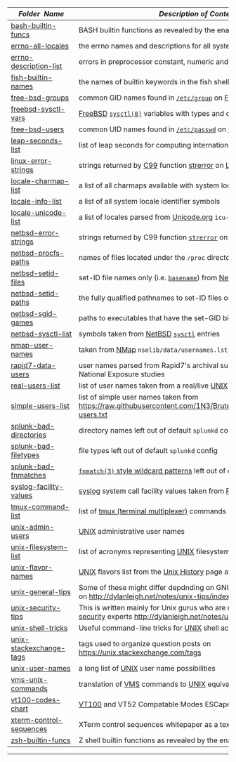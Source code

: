 |&nbsp;&nbsp;&nbsp;&nbsp;_Folder&nbsp;&nbsp;Name_&nbsp;&nbsp;&nbsp;&nbsp;| _Description of Contents_
|:----------------|--------------------------------------------------------------------------------------------------------------------------------------------------------
| [bash-builtin-funcs](bash-builtin-funcs.txt) |  BASH builtin functions as revealed by the enable builtin 
| [errno-all-locales](errno-all-locales.txt.xz) |  the errno names and descriptions for all system locales 
| [errno-description-list](errno-description-list.csv) |  errors in preprocessor constant, numeric and string form 
| [fish-builtin-names](fish-builtin-names.txt) |  the names of builtin keywords in the fish shell 
| [free-bsd-groups](free-bsd-groups.txt) |  common GID names found in [`/etc/group`](https://www.freebsd.org/cgi/man.cgi?group(5) "format of the group permissions file") on [FreeBSD](http://www.freebsd.com) 
| [freebsd-sysctl-vars](freebsd-sysctl-vars.txt) |  [FreeBSD](http://www.freebsd.com) [`sysctl(8)`](https://www.freebsd.org/cgi/man.cgi?sysctl(8) "get or set kernel state") variables with types and changeability 
| [free-bsd-users](free-bsd-users.txt) |  common UID names found in [`/etc/passwd`](https://www.freebsd.org/cgi/man.cgi?passwd(5) "format of the password file") on [FreeBSD](http://www.freebsd.com) 
| [leap-seconds-list](leap-seconds-list.txt) |  list of leap seconds for computing international atomic time 
| [linux-error-strings](linux-error-strings.txt) |  strings returned by [C99](http://www.open-std.org/jtc1/sc22/wg14/www/docs/n1256.pdf "WG14/N1256") function [strerror](https://linux.die.net/man/3/strerror "return string describing error number") on [Linux](https://www.linuxfoundation.org/) 
| [locale-charmap-list](locale-charmap-list.txt) |  a list of all charmaps available with system locale info 
| [locale-info-list](locale-info-list.txt) |  a list of all system locale identifier symbols 
| [locale-unicode-list](locale-unicode-list.txt) |  a list of locales parsed from [Unicode.org](https://unicode.org "The Unicode Consortium") `icu-config.xml` 
| [netbsd-error-strings](netbsd-error-strings.txt) |  strings returned by C99 function [`strerror`](http://netbsd.gw.com/cgi-bin/man-cgi?strerror "system error messages") on [NetBSD](http://www.netbsd.com) 
| [netbsd-procfs-paths](netbsd-procfs-paths.txt) |  names of files located under the `/proc` directory on [NetBSD](http://www.netbsd.com) 
| [netbsd-setid-files](netbsd-setid-files.txt) |  set-ID file names only (i.e. [`basename`](http://netbsd.gw.com/cgi-bin/man-cgi?basename "return filename or directory portion of pathname")) from [NetBSD](http://www.netbsd.com) 
| [netbsd-setid-paths](netbsd-setid-paths.txt) |  the fully qualified pathnames to set-ID files on [NetBSD](http://www.netbsd.com) 
| [netbsd-sgid-games](netbsd-sgid-games.txt) |  paths to executables that have the set-GID bit set on [NetBSD](http://www.netbsd.com) 
| [netbsd-sysctl-list](netbsd-sysctl-list.txt) |  symbols taken from [NetBSD](http://www.netbsd.com) [`sysctl`](http://netbsd.gw.com/cgi-bin/man-cgi?sysctl "get or set kernel state") entries 
| [nmap-user-names](nmap-user-names.txt) |  taken from [NMap](https://nmap.org/ "Network Mapper") `nselib/data/usernames.lst` 
| [rapid7-data-users](rapid7-data-users.csv) | user names parsed from Rapid7's archival summary data for annual National Exposure studies  
| [real-users-list](real-users-list.txt) |  list of user names taken from a real/live [UNIX](http://unix.org) system 
| [simple-users-list](simple-users-list.txt) |  list of simple user names taken from <https://raw.githubusercontent.com/1N3/BruteX/master/wordlists/simple-users.txt> 
| [splunk-bad-directories](splunk-bad-directories.txt) |  directory names left out of default `splunkd` config 
| [splunk-bad-filetypes](splunk-bad-filetypes.txt) |  file types left out of default `splunkd` config 
| [splunk-bad-fnmatches](splunk-bad-fnmatches.txt) |  [`fnmatch(3)` style wildcard patterns](https://gnu.org/software/libc/manual/html_node/Wildcard-Matching.html "Wildcard Matching") left out of default `splunkd` config 
| [syslog-facility-values](syslog-facility-values.txt) |  [syslog](https://wikipedia.org/wiki/Syslog) system call facility values taken from [RFC3164](https://tools.ietf.org/html/rfc3164) 
| [tmux-command-list](tmux-command-list.txt) |  list of [tmux (terminal multiplexer)](https://github.com/tmux/tmux/wiki "tmux Wiki") commands 
| [unix-admin-users](unix-admin-users.txt) |  [UNIX](http://unix.org) administrative user names 
| [unix-filesystem-list](unix-filesystem-list.txt) |  list of acronyms representing [UNIX](http://unix.org) filesystem types 
| [unix-flavor-names](unix-flavor-names.txt) |  [UNIX](http://unix.org) flavors list from the [Unix History](https://www.levenez.com/unix/) page at [Éric Lévénez's site](https://www.levenez.com) 
| [unix-general-tips](unix-general-tips.rst) |  Some of these might differ depdnding on GNU/BSD option syntax and so on <http://dylanleigh.net/notes/unix-tips/index.rst> 
| [unix-security-tips](unix-security-tips.rst) |  This is written mainly for Unix gurus who are not necessarily [Unix security](https://wikipedia.org/wiki/Unix_security) experts <http://dylanleigh.net/notes/unix-security/index.rst> 
| [unix-shell-tricks](unix-shell-tricks.txt) |  Useful command-line tricks for [UNIX](http://unix.org) shell accounts 
| [unix-stackexchange-tags](unix-stackexchange-tags.txt) |  tags used to organize question posts on <https://unix.stackexchange.com/tags> 
| [unix-user-names](unix-user-names.txt) |  a long list of [UNIX](http://unix.org) user name possibilities 
| [vms-unix-commands](vms-unix-commands.txt) |  translation of [VMS](https://www.hpe.com/us/en/servers/openvms.html "HP Enterprise OpenVMS") commands to [UNIX](http://unix.org) equivalents 
| [vt100-codes-chart](vt100-codes-chart.txt) |  [VT100](https://www.vt100.net/) and VT52 Compatable Modes ESCape Codes Chart 
| [xterm-control-sequences](xterm-control-sequences.txt) | XTerm control sequences whitepaper as a text file
| [zsh-builtin-funcs](zsh-builtin-funcs.txt) |  Z shell builtin functions as revealed by the enable builtin 

* * *


